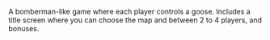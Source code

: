 A bomberman-like game where each player controls a goose. Includes a title screen where you can choose the map and between 2 to 4 players, and bonuses.
